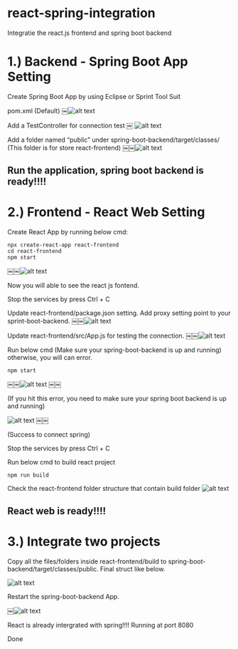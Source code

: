 # react-spring-integration
Integratie the react.js frontend and spring boot backend

# 1.) Backend - Spring Boot App Setting 

Create Spring Boot App by using Eclipse or Sprint Tool Suit

pom.xml (Default)
￼![alt text](https://user-images.githubusercontent.com/9346306/54796240-60846d00-4c8a-11e9-82bb-4806cd7dcf24.jpeg)

Add a TestController for connection test
￼
![alt text](https://user-images.githubusercontent.com/9346306/54796245-61b59a00-4c8a-11e9-9b4e-6da3c047b092.jpeg)


Add a folder named “public” under spring-boot-backend/target/classes/
(This folder is for store react-frontend)
￼￼![alt text](https://user-images.githubusercontent.com/9346306/54796231-5ebaa980-4c8a-11e9-97dd-413049ca1ea0.jpeg)


## Run the application, spring boot backend is ready!!!!


# 2.) Frontend - React Web Setting

Create React App by running below cmd:
```
npx create-react-app react-frontend
cd react-frontend
npm start
```
￼￼![alt text](https://user-images.githubusercontent.com/9346306/54796237-60846d00-4c8a-11e9-991f-00e26e5d03a5.jpeg)

Now you will able to see the react js fontend.

Stop the services by press Ctrl + C

Update react-frontend/package.json setting. Add proxy setting point to your sprint-boot-backend.
￼￼![alt text](https://user-images.githubusercontent.com/9346306/54796239-60846d00-4c8a-11e9-8434-772b03a5f0c5.jpeg)


Update react-frontend/src/App.js for testing the connection.
￼￼![alt text](https://user-images.githubusercontent.com/9346306/54796232-5f534000-4c8a-11e9-940e-8b11723e2f9c.jpeg)

Run below cmd (Make sure your spring-boot-backend is up and running) otherwise, you will can error.

```
npm start 
```


￼￼![alt text](https://user-images.githubusercontent.com/9346306/54796243-611d0380-4c8a-11e9-85f0-b7c6d7fc0070.jpeg)
￼￼

(If you hit this error, you need to make sure your spring boot backend is up and running)

![alt text](https://user-images.githubusercontent.com/9346306/54796244-61b59a00-4c8a-11e9-80ff-30ea8ec8ff07.jpeg)
￼￼

(Success to connect spring)

Stop the services by press Ctrl + C

Run below cmd to build react project 

```
npm run build
```

Check the react-frontend folder structure that contain build folder
![alt text](https://user-images.githubusercontent.com/9346306/54796241-611d0380-4c8a-11e9-989d-3fa36d372883.jpeg)

## React web is ready!!!!

# 3.) Integrate two projects

Copy all the files/folders inside react-frontend/build to spring-boot-backend/target/classes/public. Final struct like below.

![alt text](https://user-images.githubusercontent.com/9346306/54796234-5febd680-4c8a-11e9-91da-4065ac357f21.jpeg)

Restart the spring-boot-backend App. 

￼![alt text](https://user-images.githubusercontent.com/9346306/54796233-5f534000-4c8a-11e9-8b51-2ce7c9d9911f.jpeg)

React is already intergrated with spring!!!! Running at port 8080

Done

